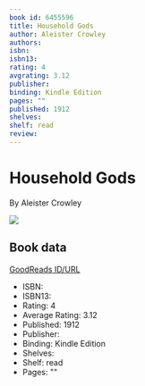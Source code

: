 ```yaml
---
book id: 6455596
title: Household Gods
author: Aleister Crowley
authors: 
isbn: 
isbn13: 
rating: 4
avgrating: 3.12
publisher: 
binding: Kindle Edition
pages: ""
published: 1912
shelves: 
shelf: read
review: 
---
```


# Household Gods

By Aleister Crowley

![](https://i.gr-assets.com/images/S/compressed.photo.goodreads.com/books/1328314807l/6455596.jpg)

## Book data

[GoodReads ID/URL](https://www.goodreads.com/book/show/6455596)

- ISBN: 
- ISBN13: 
- Rating: 4
- Average Rating: 3.12
- Published: 1912
- Publisher: 
- Binding: Kindle Edition
- Shelves: 
- Shelf: read
- Pages: ""

